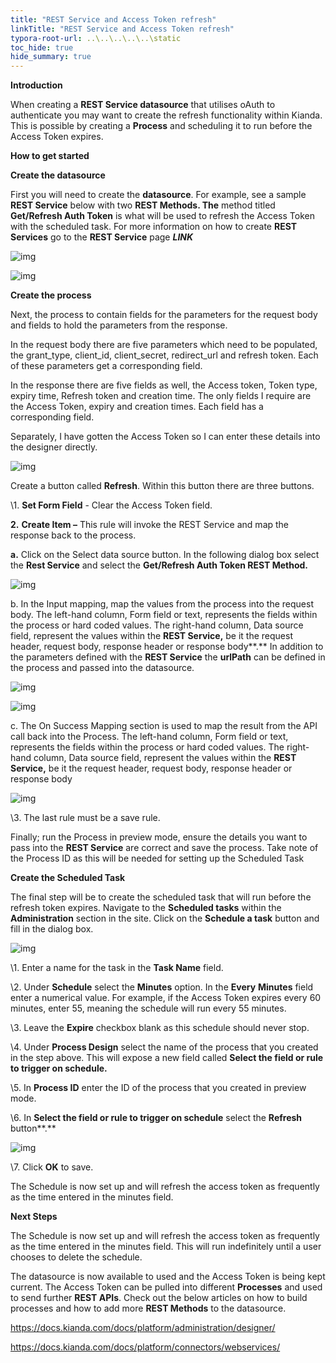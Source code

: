 ```yaml
---
title: "REST Service and Access Token refresh"
linkTitle: "REST Service and Access Token refresh"
typora-root-url: ..\..\..\..\..\static
toc_hide: true
hide_summary: true
---
```


**Introduction**

When creating a **REST Service datasource** that utilises oAuth to authenticate you may want to create the refresh functionality within Kianda. This is possible by creating a **Process** and scheduling it to run before the Access Token expires.

**How to get started**

**Create the datasource**

First you will need to create the **datasource**. For example, see a sample **REST Service** below with two **REST Methods. The** method titled **Get/Refresh Auth Token** is what will be used to refresh the Access Token with the scheduled task. For more information on how to create **REST Services** go to the **REST Service** page ***LINK***

![img](file:///C:/Users/CAITRI~1/AppData/Local/Temp/msohtmlclip1/01/clip_image002.jpg)

![img](file:///C:/Users/CAITRI~1/AppData/Local/Temp/msohtmlclip1/01/clip_image004.jpg)

**Create the process**

Next, the process to contain fields for the parameters for the request body and fields to hold the parameters from the response.

In the request body there are five parameters which need to be populated, the grant_type, client_id, client_secret, redirect_url and refresh token. Each of these parameters get a corresponding field.

In the response there are five fields as well, the Access token, Token type, expiry time, Refresh token and creation time. The only fields I require are the Access Token, expiry and creation times. Each field has a corresponding field.

Separately, I have gotten the Access Token so I can enter these details into the designer directly.

![img](file:///C:/Users/CAITRI~1/AppData/Local/Temp/msohtmlclip1/01/clip_image006.jpg)

Create a button called **Refresh**. Within this button there are three buttons.

\1.   **Set Form Field** - Clear the Access Token field.

**2.**   **Create Item –** This rule will invoke the REST Service and map the response back to the process.

**a.**   Click on the Select data source button. In the following dialog box select the **Rest Service** and select the **Get/Refresh Auth Token REST Method.**

![img](file:///C:/Users/CAITRI~1/AppData/Local/Temp/msohtmlclip1/01/clip_image008.jpg)

b.   In the Input mapping, map the values from the process into the request body. The left-hand column, Form field or text, represents the fields within the process or hard coded values. The right-hand column, Data source field, represent the values within the **REST Service,** be it the request header, request body, response header or response body**.** In addition to the parameters defined with the **REST Service** the **urlPath** can be defined in the process and passed into the datasource.

![img](file:///C:/Users/CAITRI~1/AppData/Local/Temp/msohtmlclip1/01/clip_image010.jpg)

![img](file:///C:/Users/CAITRI~1/AppData/Local/Temp/msohtmlclip1/01/clip_image011.png)

c.    The On Success Mapping section is used to map the result from the API call back into the Process. The left-hand column, Form field or text, represents the fields within the process or hard coded values. The right-hand column, Data source field, represent the values within the **REST Service,** be it the request header, request body, response header or response body

![img](file:///C:/Users/CAITRI~1/AppData/Local/Temp/msohtmlclip1/01/clip_image013.jpg)

\3.   The last rule must be a save rule.

Finally; run the Process in preview mode, ensure the details you want to pass into the **REST Service** are correct and save the process. Take note of the Process ID as this will be needed for setting up the Scheduled Task

 

**Create the Scheduled Task**

The final step will be to create the scheduled task that will run before the refresh token expires. Navigate to the **Scheduled tasks** within the **Administration** section in the site. Click on the **Schedule a task** button and fill in the dialog box.

![img](file:///C:/Users/CAITRI~1/AppData/Local/Temp/msohtmlclip1/01/clip_image015.jpg)

\1.   Enter a name for the task in the **Task Name** field.

\2.   Under **Schedule** select the **Minutes** option. In the **Every** **Minutes** field enter a numerical value. For example, if the Access Token expires every 60 minutes, enter 55, meaning the schedule will run every 55 minutes.

\3.   Leave the **Expire** checkbox blank as this schedule should never stop.

\4.   Under **Process Design** select the name of the process that you created in the step above. This will expose a new field called **Select the field or rule to trigger on schedule.**

\5.   In **Process ID** enter the ID of the process that you created in preview mode. 

\6.   In **Select the field or rule to trigger on schedule** select the **Refresh** button**.**

![img](file:///C:/Users/CAITRI~1/AppData/Local/Temp/msohtmlclip1/01/clip_image017.jpg)

\7.   Click **OK** to save.

The Schedule is now set up and will refresh the access token as frequently as the time entered in the minutes field.

 

**Next Steps**

The Schedule is now set up and will refresh the access token as frequently as the time entered in the minutes field. This will run indefinitely until a user chooses to delete the schedule.

The datasource is now available to used and the Access Token is being kept current. The Access Token can be pulled into different **Processes** and used to send further **REST APIs**. Check out the below articles on how to build processes and how to add more **REST Methods** to the datasource.

https://docs.kianda.com/docs/platform/administration/designer/

https://docs.kianda.com/docs/platform/connectors/webservices/

 

